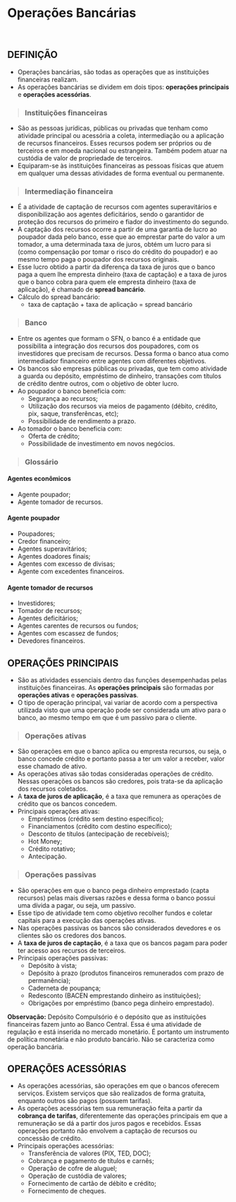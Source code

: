 # Operações Bancárias 

<br>

## DEFINIÇÃO
* Operações bancárias, são todas as operações que as instituições financeiras realizam.
* As operações bancárias se dividem em dois tipos: **operações principais** e **operações acessórias**.

> ### Instituições financeiras
* São as pessoas jurídicas, públicas ou privadas que tenham como atividade principal ou acessória a coleta, intermediação ou a aplicação de recursos financeiros. Esses recursos podem ser próprios ou de terceiros e em moeda nacional ou estrangeira. Também podem atuar na custódia de valor de propriedade de terceiros.
* Equiparam-se às instituições financeiras as pessoas físicas que atuem em qualquer uma dessas atividades de forma eventual ou permanente.

> ### Intermediação financeira
* É a atividade de captação de recursos com agentes superavitários e disponibilização aos agentes deficitários, sendo o garantidor de proteção dos recursos do primeiro e fiador do investimento do segundo. 
* A captação dos recursos ocorre a partir de uma garantia de lucro ao poupador dada pelo banco, esse que ao emprestar parte do valor a um tomador, a uma determinada taxa de juros, obtém um lucro para si (como compensação por tomar o risco do crédito do poupador) e ao mesmo tempo paga o poupador dos recursos originais.
* Esse lucro obtido a partir da diferença da taxa de juros que o banco paga a quem lhe empresta dinheiro (taxa de captação) e a taxa de juros que o banco cobra para quem ele empresta dinheiro (taxa de aplicação), é chamado de **spread bancário**.
* Cálculo do spread bancário:
  - taxa de captação + taxa de aplicação = spread bancário

> ### Banco
* Entre os agentes que formam o SFN, o banco é a entidade que possibilita a integração dos recursos dos poupadores, com os investidores que precisam de recursos. Dessa forma o banco atua como intermediador financeiro entre agentes com diferentes objetivos.
* Os bancos são empresas públicas ou privadas, que tem como atividade a guarda ou depósito, empréstimo de dinheiro, transações com títulos de crédito dentre outros, com o objetivo de obter lucro.
* Ao poupador o banco beneficia com:
  - Segurança ao recursos;
  - Utilização dos recursos via meios de pagamento (débito, crédito, pix, saque, transferêncas, etc);
  - Possibilidade de rendimento a prazo.
* Ao tomador o banco beneficia com:
  - Oferta de crédito;
  - Possibilidade de investimento em novos negócios.

> ### Glossário

#### Agentes econômicos
* Agente poupador;
* Agente tomador de recursos.

#### Agente poupador
* Poupadores;
* Credor financeiro;
* Agentes superavitários;
* Agentes doadores finais;
* Agentes com excesso de divisas;
* Agente com excedentes financeiros.

#### Agente tomador de recursos
* Investidores;
* Tomador de recursos;
* Agentes deficitários;
* Agentes carentes de recursos ou fundos;
* Agentes com escassez de fundos;
* Devedores financeiros.

## OPERAÇÕES PRINCIPAIS
* São as atividades essenciais dentro das funções desempenhadas pelas instituições financeiras. As **operações principais** são formadas por **operações ativas** e **operações passivas**.
* O tipo de operação principal, vai variar de acordo com a perspectiva utilizada visto que uma operação pode ser considerada um ativo para o banco, ao mesmo tempo em que é um passivo para o cliente.

> ### Operações ativas
* São operações em que o banco aplica ou empresta recursos, ou seja, o banco concede crédito e portanto passa a ter um valor a receber, valor esse chamado de ativo. 
* As operações ativas são todas consideradas operações de crédito. Nessas operações os bancos são credores, pois trata-se da aplicação dos recursos coletados.
* A **taxa de juros de aplicação**, é a taxa que remunera as operações de crédito que os bancos concedem.
* Principais operações ativas:
  - Empréstimos (crédito sem destino específico);
  - Financiamentos (crédito com destino específico);
  - Desconto de títulos (antecipação de recebíveis);
  - Hot Money;
  - Crédito rotativo;
  - Antecipação.

> ### Operações passivas
* São operações em que o banco pega dinheiro emprestado (capta recursos) pelas mais diversas razões e dessa forma o banco possui uma dívida a pagar, ou seja, um passivo.
* Esse tipo de atividade tem como objetivo recolher fundos e coletar capitais para a execução das operações ativas.
* Nas operações passivas os bancos são considerados devedores e os clientes são os credores dos bancos.
* A **taxa de juros de captação**, é a taxa que os bancos pagam para poder ter acesso aos recursos de terceiros.
* Principais operações passivas:
  - Depósito à vista;
  - Depósito à prazo (produtos financeiros remunerados com prazo de permanência);
  - Caderneta de poupança;
  - Redesconto (BACEN emprestando dinheiro as instituições);
  - Obrigações por empréstimo (banco pega dinheiro emprestado).

**Observação:** Depósito Compulsório é o depósito que as instituições financeiras fazem junto ao Banco Central. Essa é uma atividade de regulação e está inserida no mercado monetário. É portanto um instrumento de política monetária e não produto bancário. Não se caracteriza como operação bancária.

## OPERAÇÕES ACESSÓRIAS
* As operações acessórias, são operações em que o bancos oferecem serviços. Existem serviços que são realizados de forma gratuita, enquanto outros são pagos (possuem tarifas). 
* As operações acessórias tem sua remuneração feita a partir da **cobrança de tarifas**, diferentemente das operações principais em que a remuneração se dá a partir dos juros pagos e recebidos. Essas operações portanto não envolvem a captação de recursos ou concessão de crédito.
* Principais operações acessórias:
  - Transferência de valores (PIX, TED, DOC);
  - Cobrança e pagamento de títulos e carnês;
  - Operação de cofre de aluguel;
  - Operação de custódia de valores;
  - Fornecimento de cartão de débito e crédito;
  - Fornecimento de cheques.